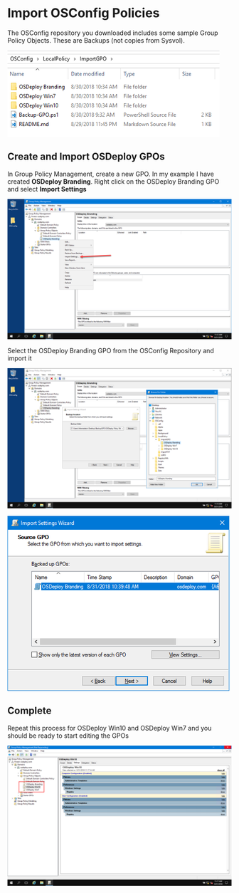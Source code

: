 # Import OSConfig Policies

The OSConfig repository you downloaded includes some sample Group Policy Objects.  These are Backups \(not copies from Sysvol\).

![](../../.gitbook/assets/2018-08-31_11-18-46.png)

## Create and Import OSDeploy GPOs

In Group Policy Management, create a new GPO.  In my example I have created **OSDeploy Branding**.  Right click on the OSDeploy Branding GPO and select **Import Settings**

![](../../.gitbook/assets/2018-08-31_13-12-27.png)

Select the OSDeploy Branding GPO from the OSConfig Repository and import it

![](../../.gitbook/assets/2018-08-31_13-14-09.png)

![](../../.gitbook/assets/2018-08-31_13-14-52.png)

## Complete

Repeat this process for OSDeploy Win10 and OSDeploy Win7 and you should be ready to start editing the GPOs

![](../../.gitbook/assets/2018-08-31_13-17-39.png)

